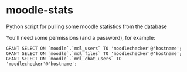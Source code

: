 # moodle-stats
Python script for pulling some moodle statistics from the database

You'll need some permissions (and a password), for example:

```
GRANT SELECT ON `moodle`.`mdl_users` TO 'moodlechecker'@'hostname';
GRANT SELECT ON `moodle`.`mdl_files` TO 'moodlechecker'@'hostname';
GRANT SELECT ON `moodle`.`mdl_chat_users` TO 'moodlechecker'@'hostname';
```
